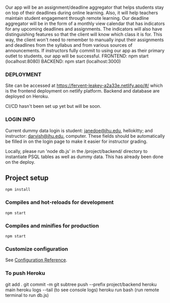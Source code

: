 Our app will be an assignment/deadline aggregator that helps students stay on top of their deadlines during online learning. 
Also, it will help teachers maintain student engagement through remote learning. Our deadline aggregator will be in the form of a monthly view calendar that has indicators for any upcoming deadlines and assignments. 
The indicators will also have distinguishing features so that the client will know which class it is for. This way, the client won't need to remember to manually input their assignments and deadlines from the syllabus and from various sources of announcements.
If instructors fully commit to using our app as their primary outlet to students, our app will be successful.
FRONTEND: npm start (localhost:8080)
BACKEND: npm start (localhost:3000)

### DEPLOYMENT
Site can be accessed at https://fervent-leakey-a2a33e.netlify.app/#/ which is the frontend deployment on netlify platform. Backend and database are deployed on Heroku. 

CI/CD hasn't been set up yet but will be soon.

### LOGIN INFO
Current dummy data login is student: janedoe@jhu.edu, hellokitty; and instructor: darvish@jhu.edu, computer. These fields should be automatically be filled in on the login page to make it easier for instructor grading. 

Locally, please run 'node db.js' in the /project/backend/ directory to instantiate PSQL tables as well as dummy data. This has already been done on the deploy. 

## Project setup
```
npm install
```

### Compiles and hot-reloads for development
```
npm start
```

### Compiles and minifies for production
```
npm start
```

### Customize configuration
See [Configuration Reference](https://cli.vuejs.org/config/).

### To push Heroku
git add . 
git commit -m
git subtree push --prefix project/backend heroku main
heroku logs --tail (to see console logs)
heroku run bash (run remote terminal to run db.js)
